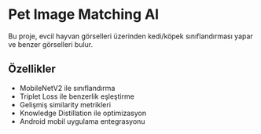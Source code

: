 
# Pet Image Matching AI

Bu proje, evcil hayvan görselleri üzerinden kedi/köpek sınıflandırması yapar ve benzer görselleri bulur.

## Özellikler
- MobileNetV2 ile sınıflandırma
- Triplet Loss ile benzerlik eşleştirme
- Gelişmiş similarity metrikleri
- Knowledge Distillation ile optimizasyon
- Android mobil uygulama entegrasyonu
